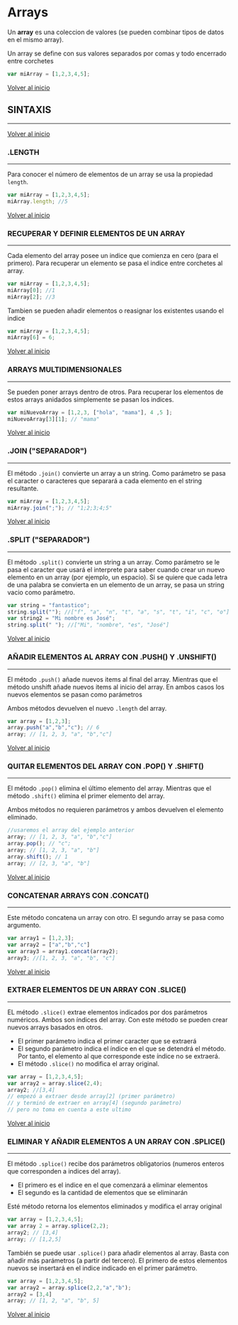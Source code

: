 # Arrays

Un **array** es una coleccion de valores (se pueden combinar tipos de datos en el mismo array).

Un array se define con sus valores separados por comas y todo encerrado entre corchetes

```js
var miArray = [1,2,3,4,5];
```

[Volver al inicio](#-Arrays)

## SINTAXIS

---------------------------------------------------------------------------

[Volver al inicio](#-Arrays)

### .LENGTH

---------------------------------------------------------------------------

Para conocer el número de elementos de un array se usa la propiedad `length`.

```js
var miArray = [1,2,3,4,5];
miArray.length; //5
```

[Volver al inicio](#-Arrays)

### RECUPERAR Y DEFINIR ELEMENTOS DE UN ARRAY

---------------------------------------------------------------------------
  
Cada elemento del array posee un indice que comienza en cero (para el primero). Para recuperar un elemento se pasa el indice entre corchetes al array.

```js
var miArray = [1,2,3,4,5];
miArray[0]; //1
miArray[2]; //3
```

Tambien se pueden añadir elementos o reasignar los existentes usando el indice

```js
var miArray = [1,2,3,4,5];
miArray[6] = 6;
```

[Volver al inicio](#-Arrays)

### ARRAYS MULTIDIMENSIONALES

---------------------------------------------------------------------------

Se pueden poner arrays dentro de otros. Para recuperar los elementos de estos arrays anidados simplemente se pasan los indices.

```js
var miNuevoArray = [1,2,3, ["hola", "mama"], 4 ,5 ];
miNuevoArray[3][1]; // "mama"
```

[Volver al inicio](#-Arrays)

### .JOIN ("SEPARADOR")

---------------------------------------------------------------------------

El método `.join()` convierte un array a un string. Como parámetro se pasa el caracter o caracteres que separará a cada elemento en el string resultante.

```js
var miArray = [1,2,3,4,5];
miArray.join(";"); // "1;2;3;4;5"
```

[Volver al inicio](#-Arrays)

### .SPLIT ("SEPARADOR")

---------------------------------------------------------------------------

El método `.split()` convierte un string a un array. Como parámetro se le pasa el caracter que usará el interprete para saber cuando crear un nuevo elemento en un array (por ejemplo, un espacio). Si se quiere que cada letra de una palabra se convierta en un elemento de un array, se pasa un string vacio como parámetro.

```js
var string = "fantastico";
string.split(""); //["f", "a", "n", "t", "a", "s", "t", "i", "c", "o"]
var string2 = "Mi nombre es José";
string.split(" "); //["Mi", "nombre", "es", "José"]
```

[Volver al inicio](#-Arrays)

### AÑADIR ELEMENTOS AL ARRAY CON .PUSH() Y .UNSHIFT()

---------------------------------------------------------------------------

El método `.push()` añade nuevos items al final del array. Mientras que el método unshift añade nuevos items al inicio del array. En ambos casos los nuevos elementos se pasan como parámetros

Ambos métodos devuelven el nuevo `.length` del array.

```js
var array = [1,2,3];
array.push("a","b","c"); // 6
array; // [1, 2, 3, "a", "b","c"]
```

[Volver al inicio](#-Arrays)

### QUITAR ELEMENTOS DEL ARRAY CON .POP() Y .SHIFT()

---------------------------------------------------------------------------

El método `.pop()` elimina el último elemento del array. Mientras que el método `.shift()` elimina el primer elemento del array.

Ambos métodos no requieren parámetros y ambos devuelven el elemento eliminado.

```js
//usaremos el array del ejemplo anterior
array; // [1, 2, 3, "a", "b","c"]
array.pop(); // "c";
array; // [1, 2, 3, "a", "b"]
array.shift(); // 1
array; // [2, 3, "a", "b"]
```

[Volver al inicio](#-Arrays)

### CONCATENAR ARRAYS CON .CONCAT()

---------------------------------------------------------------------------

Este método concatena un array con otro. El segundo array se pasa como argumento.

```js
var array1 = [1,2,3];
var array2 = ["a","b","c"]
var array3 = array1.concat(array2);
array3; //[1, 2, 3, "a", "b", "c"]
```

[Volver al inicio](#-Arrays)

### EXTRAER ELEMENTOS DE UN ARRAY CON .SLICE()

---------------------------------------------------------------------------

EL método `.slice()` extrae elementos indicados por dos parámetros numéricos. Ambos son índices del array. Con este método se pueden crear nuevos arrays basados en otros.

* El primer parámetro indica el primer caracter que se extraerá
* El segundo parámetro indica el índice en el que se detendrá el método. Por tanto, el elemento al que corresponde este índice no se extraerá.
* El método `.slice()` no modifica el array original.

```js
var array = [1,2,3,4,5];
var array2 = array.slice(2,4);
array2; //[3,4]
// empezó a extraer desde array[2] (primer parámetro)
// y terminó de extraer en array[4] (segundo parámetro)
// pero no toma en cuenta a este ultimo
```

[Volver al inicio](#-Arrays)

### ELIMINAR Y AÑADIR ELEMENTOS A UN ARRAY CON .SPLICE()

---------------------------------------------------------------------------

El método `.splice()` recibe dos parámetros obligatorios (numeros enteros que corresponden a indices del array).

* El primero es el indice en el que comenzará a eliminar elementos
* El segundo es la cantidad de elementos que se eliminarán

Esté método retorna los elementos eliminados y modifica el array original

```js
var array = [1,2,3,4,5];
var array 2 = array.splice(2,2);
array2; // [3,4]
array; // [1,2,5]
```

También se puede usar `.splice()` para añadir elementos al array. Basta con añadir más parámetros (a partir del tercero). El primero de estos elementos nuevos se insertará en el indice indicado en el primer parámetro.

```js
var array = [1,2,3,4,5];
var array2 = array.splice(2,2,"a","b");
array2 = [3,4]
array; // [1, 2, "a", "b", 5]
```

[Volver al inicio](#-Arrays)